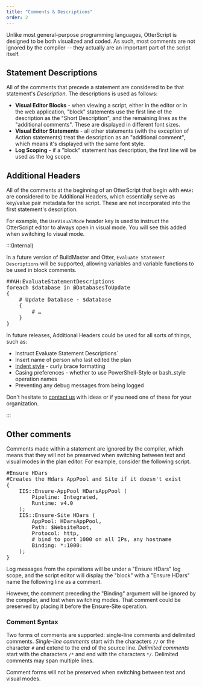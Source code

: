 ```yaml
---
title: "Comments & Descriptions"
order: 2
---
```


Unlike most general-purpose programming languages, OtterScript is designed to be both visualized and coded. As such, most comments are not ignored by the compiler -- they actually are an important part of the script itself.

## Statement Descriptions

All of the comments that precede a statement are considered to be that statement's _Description_. The descriptions is used as follows:

*   **Visual Editor Blocks** - when viewing a script, either in the editor or in the web application, "block" statements use the first line of the description as the "Short Description", and the remaining lines as the "additional comments". These are displayed in different font sizes.
*   **Visual Editor Statements** - all other statements (with the exception of Action statements) treat the description as an "additional comment", which means it's displayed with the same font style.
*   **Log Scoping** - if a "block" statement has description, the first line will be used as the log scope.

## Additional Headers

All of the comments at the beginning of an OtterScript that begin with `##AH:` are considered to be Additional Headers, which essentially serve as key/value pair metadata for the script. These are not incorporated into the first statement's description.

For example, the `UseVisualMode` header key is used to instruct the OtterScript editor to always open in visual mode. You will see this added when switching to visual mode.

:::(Internal) 

In a future version of BuildMaster and Otter, `Evaluate Statement Descriptions` will be supported, allowing variables and variable functions to be used in block comments.


<pre>##AH:EvaluateStatementDescriptions
foreach $database in @DatabasesToUpdate
{
    # Update Database - $database
    {
        # …
    }
}</pre>

In future releases, Additional Headers could be used for all sorts of things, such as:

*  Instruct Evaluate Statement Descriptions`
*   Insert name of person who last edited the plan
*   [Indent style](https://en.wikipedia.org/wiki/Indent_style) - curly brace formatting
*   Casing preferences - whether to use PowerShell-Style or bash_style operation names
*   Preventing any debug messages from being logged

Don't hesitate to [contact us](https://inedo.com/contact) with ideas or if you need one of these for your organization.

:::
## Other comments

Comments made within a statement are ignored by the compiler, which means that they will not be preserved when switching between text and visual modes in the plan editor. For example, consider the following script.

<pre>#Ensure HDars
#Creates the Hdars AppPool and Site if it doesn't exist
{
    IIS::Ensure-AppPool HDarsAppPool (
        Pipeline: Integrated, 
        Runtime: v4.0
    );
    IIS::Ensure-Site HDars (
        AppPool: HDarsAppPool,
        Path: $WebsiteRoot,
        Protocol: http,
        # bind to port 1000 on all IPs, any hostname
        Binding: *:1000:
    );
}</pre>

Log messages from the operations will be under a "Ensure HDars" log scope, and the script editor will display the "block" with a "Ensure HDars" name the following line as a comment.

However, the comment preceding the "Binding" argument will be ignored by the compiler, and lost when switching modes. That comment could be preserved by placing it before the Ensure-Site operation.

### Comment Syntax

Two forms of comments are supported: single-line comments and delimited comments. _Single-line comments_ start with the characters `//` or the character `#` and extend to the end of the source line. _Delimited comments_ start with the characters `/*` and end with the characters `*/`. Delimited comments may span multiple lines.

Comment forms will not be preserved when switching between text and visual modes.